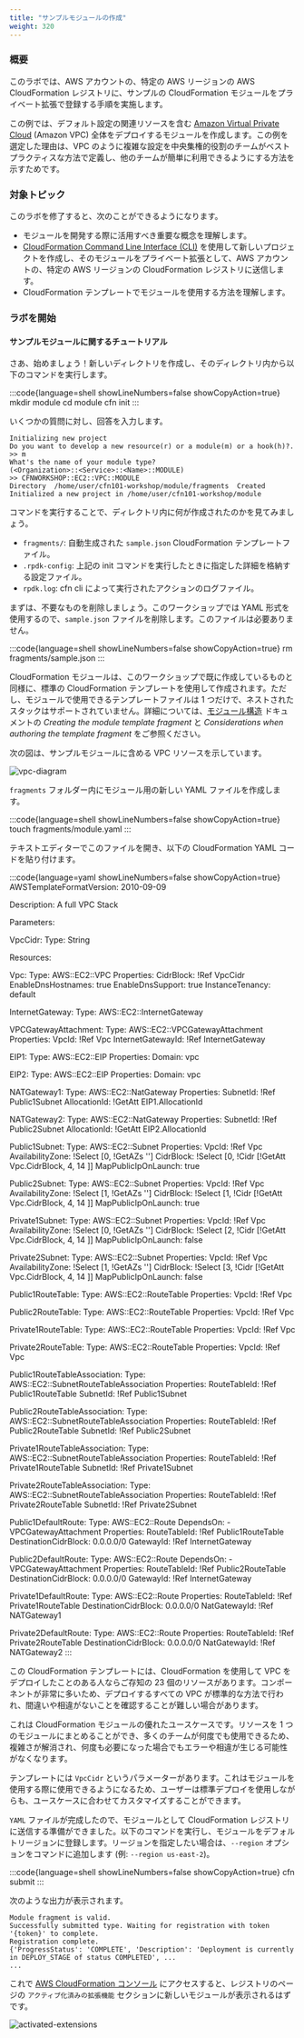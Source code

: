 ```yaml
---
title: "サンプルモジュールの作成"
weight: 320
---
```


### 概要

このラボでは、AWS アカウントの、特定の AWS リージョンの AWS CloudFormation レジストリに、サンプルの CloudFormation モジュールをプライベート拡張で登録する手順を実施します。

この例では、デフォルト設定の関連リソースを含む [Amazon Virtual Private Cloud](https://docs.aws.amazon.com/ja_jp/vpc/latest/userguide/what-is-amazon-vpc.html) (Amazon VPC) 全体をデプロイするモジュールを作成します。この例を選定した理由は、VPC のように複雑な設定を中央集権的役割のチームがベストプラクティスな方法で定義し、他のチームが簡単に利用できるようにする方法を示すためです。

### 対象トピック

このラボを修了すると、次のことができるようになります。

* モジュールを開発する際に活用すべき重要な概念を理解します。
* [CloudFormation Command Line Interface (CLI)](https://docs.aws.amazon.com/ja_jp/cloudformation-cli/latest/userguide/what-is-cloudformation-cli.html) を使用して新しいプロジェクトを作成し、そのモジュールをプライベート拡張として、AWS アカウントの、特定の AWS リージョンの CloudFormation レジストリに送信します。
* CloudFormation テンプレートでモジュールを使用する方法を理解します。

### ラボを開始

#### サンプルモジュールに関するチュートリアル

さあ、始めましょう！新しいディレクトリを作成し、そのディレクトリ内から以下のコマンドを実行します。

:::code{language=shell showLineNumbers=false showCopyAction=true}
mkdir module
cd module
cfn init
:::

いくつかの質問に対し、回答を入力します。

    Initializing new project
    Do you want to develop a new resource(r) or a module(m) or a hook(h)?.
    >> m
    What's the name of your module type?
    (<Organization>::<Service>::<Name>::MODULE)
    >> CFNWORKSHOP::EC2::VPC::MODULE
    Directory  /home/user/cfn101-workshop/module/fragments  Created
    Initialized a new project in /home/user/cfn101-workshop/module

コマンドを実行することで、ディレクトリ内に何が作成されたのかを見てみましょう。

* `fragments/`: 自動生成された `sample.json` CloudFormation テンプレートファイル。
* `.rpdk-config`: 上記の init コマンドを実行したときに指定した詳細を格納する設定ファイル。
* `rpdk.log`: cfn cli によって実行されたアクションのログファイル。

まずは、不要なものを削除しましょう。このワークショップでは YAML 形式を使用するので、`sample.json` ファイルを削除します。このファイルは必要ありません。

:::code{language=shell showLineNumbers=false showCopyAction=true}
rm fragments/sample.json
:::

CloudFormation モジュールは、このワークショップで既に作成しているものと同様に、標準の CloudFormation テンプレートを使用して作成されます。ただし、モジュールで使用できるテンプレートファイルは 1 つだけで、ネストされたスタックはサポートされていません。詳細については、[モジュール構造](https://docs.aws.amazon.com/ja_jp/cloudformation-cli/latest/userguide/modules-structure.html) ドキュメントの _Creating the module template fragment_ と _Considerations when authoring the template fragment_ をご参照ください。

次の図は、サンプルモジュールに含める VPC リソースを示しています。

![vpc-diagram](/static/advanced/modules/vpc.png)

`fragments` フォルダー内にモジュール用の新しい YAML ファイルを作成します。

:::code{language=shell showLineNumbers=false showCopyAction=true}
touch fragments/module.yaml
:::

テキストエディターでこのファイルを開き、以下の CloudFormation YAML コードを貼り付けます。

<!-- vale off -->
:::code{language=yaml showLineNumbers=false showCopyAction=true}
AWSTemplateFormatVersion: 2010-09-09

Description: A full VPC Stack

Parameters:

  VpcCidr:
    Type: String

Resources:

  Vpc:
    Type: AWS::EC2::VPC
    Properties:
      CidrBlock: !Ref VpcCidr
      EnableDnsHostnames: true
      EnableDnsSupport: true
      InstanceTenancy: default

  InternetGateway:
    Type: AWS::EC2::InternetGateway

  VPCGatewayAttachment:
    Type: AWS::EC2::VPCGatewayAttachment
    Properties:
      VpcId: !Ref Vpc
      InternetGatewayId: !Ref InternetGateway

  EIP1:
    Type: AWS::EC2::EIP
    Properties:
      Domain: vpc

  EIP2:
    Type: AWS::EC2::EIP
    Properties:
      Domain: vpc

  NATGateway1:
    Type: AWS::EC2::NatGateway
    Properties:
      SubnetId: !Ref Public1Subnet
      AllocationId: !GetAtt EIP1.AllocationId

  NATGateway2:
    Type: AWS::EC2::NatGateway
    Properties:
      SubnetId: !Ref Public2Subnet
      AllocationId: !GetAtt EIP2.AllocationId

  Public1Subnet:
    Type: AWS::EC2::Subnet
    Properties:
      VpcId: !Ref Vpc
      AvailabilityZone: !Select [0, !GetAZs '']
      CidrBlock: !Select [0, !Cidr [!GetAtt Vpc.CidrBlock, 4, 14 ]]
      MapPublicIpOnLaunch: true

  Public2Subnet:
    Type: AWS::EC2::Subnet
    Properties:
      VpcId: !Ref Vpc
      AvailabilityZone: !Select [1, !GetAZs '']
      CidrBlock: !Select [1, !Cidr [!GetAtt Vpc.CidrBlock, 4, 14 ]]
      MapPublicIpOnLaunch: true

  Private1Subnet:
    Type: AWS::EC2::Subnet
    Properties:
      VpcId: !Ref Vpc
      AvailabilityZone: !Select [0, !GetAZs '']
      CidrBlock: !Select [2, !Cidr [!GetAtt Vpc.CidrBlock, 4, 14 ]]
      MapPublicIpOnLaunch: false

  Private2Subnet:
    Type: AWS::EC2::Subnet
    Properties:
      VpcId: !Ref Vpc
      AvailabilityZone: !Select [1, !GetAZs '']
      CidrBlock: !Select [3, !Cidr [!GetAtt Vpc.CidrBlock, 4, 14 ]]
      MapPublicIpOnLaunch: false

  Public1RouteTable:
    Type: AWS::EC2::RouteTable
    Properties:
      VpcId: !Ref Vpc

  Public2RouteTable:
    Type: AWS::EC2::RouteTable
    Properties:
      VpcId: !Ref Vpc

  Private1RouteTable:
    Type: AWS::EC2::RouteTable
    Properties:
      VpcId: !Ref Vpc

  Private2RouteTable:
    Type: AWS::EC2::RouteTable
    Properties:
      VpcId: !Ref Vpc

  Public1RouteTableAssociation:
    Type: AWS::EC2::SubnetRouteTableAssociation
    Properties:
      RouteTableId: !Ref Public1RouteTable
      SubnetId: !Ref Public1Subnet

  Public2RouteTableAssociation:
    Type: AWS::EC2::SubnetRouteTableAssociation
    Properties:
      RouteTableId: !Ref Public2RouteTable
      SubnetId: !Ref Public2Subnet

  Private1RouteTableAssociation:
    Type: AWS::EC2::SubnetRouteTableAssociation
    Properties:
      RouteTableId: !Ref Private1RouteTable
      SubnetId: !Ref Private1Subnet

  Private2RouteTableAssociation:
    Type: AWS::EC2::SubnetRouteTableAssociation
    Properties:
      RouteTableId: !Ref Private2RouteTable
      SubnetId: !Ref Private2Subnet

  Public1DefaultRoute:
    Type: AWS::EC2::Route
    DependsOn:
      - VPCGatewayAttachment
    Properties:
      RouteTableId: !Ref Public1RouteTable
      DestinationCidrBlock: 0.0.0.0/0
      GatewayId: !Ref InternetGateway

  Public2DefaultRoute:
    Type: AWS::EC2::Route
    DependsOn:
      - VPCGatewayAttachment
    Properties:
      RouteTableId: !Ref Public2RouteTable
      DestinationCidrBlock: 0.0.0.0/0
      GatewayId: !Ref InternetGateway

  Private1DefaultRoute:
    Type: AWS::EC2::Route
    Properties:
      RouteTableId: !Ref Private1RouteTable
      DestinationCidrBlock: 0.0.0.0/0
      NatGatewayId: !Ref NATGateway1

  Private2DefaultRoute:
    Type: AWS::EC2::Route
    Properties:
      RouteTableId: !Ref Private2RouteTable
      DestinationCidrBlock: 0.0.0.0/0
      NatGatewayId: !Ref NATGateway2
:::
<!-- vale on -->

この CloudFormation テンプレートには、CloudFormation を使用して VPC をデプロイしたことのある人ならご存知の 23 個のリソースがあります。コンポーネントが非常に多いため、デプロイするすべての VPC が標準的な方法で行われ、間違いや相違がないことを確認することが難しい場合があります。

これは CloudFormation モジュールの優れたユースケースです。リソースを 1 つのモジュールにまとめることができ、多くのチームが何度でも使用できるため、複雑さが解消され、何度も必要になった場合でもエラーや相違が生じる可能性がなくなります。

テンプレートには `VpcCidr` というパラメーターがあります。これはモジュールを使用する際に使用できるようになるため、ユーザーは標準デプロイを使用しながらも、ユースケースに合わせてカスタマイズすることができます。

`YAML` ファイルが完成したので、モジュールとして CloudFormation レジストリに送信する準備ができました。以下のコマンドを実行し、モジュールをデフォルトリージョンに登録します。リージョンを指定したい場合は、`--region` オプションをコマンドに追加します (例: `--region us-east-2`)。

:::code{language=shell showLineNumbers=false showCopyAction=true}
cfn submit
:::

次のような出力が表示されます。

```
Module fragment is valid.
Successfully submitted type. Waiting for registration with token '{token}' to complete.
Registration complete.
{'ProgressStatus': 'COMPLETE', 'Description': 'Deployment is currently in DEPLOY_STAGE of status COMPLETED', ...
...
```

これで [AWS CloudFormation コンソール](https://console.aws.amazon.com/cloudformation/) にアクセスすると、レジストリのページの `アクティブ化済みの拡張機能` セクションに新しいモジュールが表示されるはずです。

![activated-extensions](/static/advanced/modules/ActivatedExtensions.ja.png)
